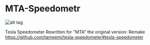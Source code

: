 # MTA-Speedometr

![alt tag](https://i.imgur.com/wkTuFNv.png "preview")

Tesla Speedometer Rewritten for "MTA"
the original version: Remake https://github.com/tameemi/tesla-speedometer#tesla-speedometer
